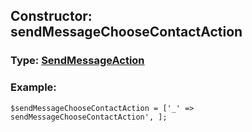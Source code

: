 ## Constructor: sendMessageChooseContactAction  




### Type: [SendMessageAction](../types/SendMessageAction.md)


### Example:

```
$sendMessageChooseContactAction = ['_' => sendMessageChooseContactAction', ];
```